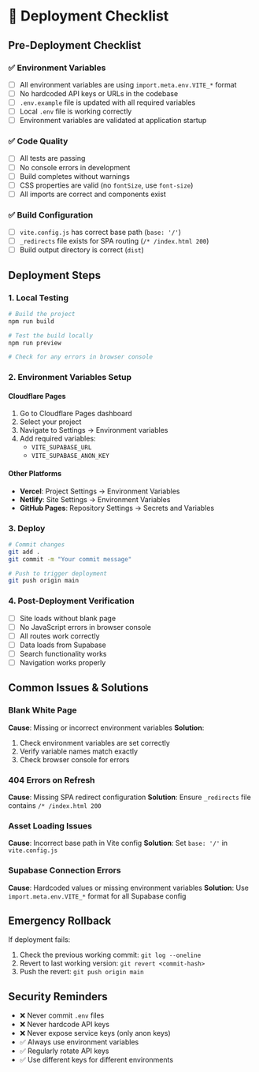 # 🚀 Deployment Checklist

## Pre-Deployment Checklist

### ✅ Environment Variables
- [ ] All environment variables are using `import.meta.env.VITE_*` format
- [ ] No hardcoded API keys or URLs in the codebase
- [ ] `.env.example` file is updated with all required variables
- [ ] Local `.env` file is working correctly
- [ ] Environment variables are validated at application startup

### ✅ Code Quality
- [ ] All tests are passing
- [ ] No console errors in development
- [ ] Build completes without warnings
- [ ] CSS properties are valid (no `fontSize`, use `font-size`)
- [ ] All imports are correct and components exist

### ✅ Build Configuration
- [ ] `vite.config.js` has correct base path (`base: '/'`)
- [ ] `_redirects` file exists for SPA routing (`/* /index.html 200`)
- [ ] Build output directory is correct (`dist`)

## Deployment Steps

### 1. Local Testing
```bash
# Build the project
npm run build

# Test the build locally
npm run preview

# Check for any errors in browser console
```

### 2. Environment Variables Setup

#### Cloudflare Pages
1. Go to Cloudflare Pages dashboard
2. Select your project
3. Navigate to Settings → Environment variables
4. Add required variables:
   - `VITE_SUPABASE_URL`
   - `VITE_SUPABASE_ANON_KEY`

#### Other Platforms
- **Vercel**: Project Settings → Environment Variables
- **Netlify**: Site Settings → Environment Variables
- **GitHub Pages**: Repository Settings → Secrets and Variables

### 3. Deploy
```bash
# Commit changes
git add .
git commit -m "Your commit message"

# Push to trigger deployment
git push origin main
```

### 4. Post-Deployment Verification
- [ ] Site loads without blank page
- [ ] No JavaScript errors in browser console
- [ ] All routes work correctly
- [ ] Data loads from Supabase
- [ ] Search functionality works
- [ ] Navigation works properly

## Common Issues & Solutions

### Blank White Page
**Cause**: Missing or incorrect environment variables
**Solution**: 
1. Check environment variables are set correctly
2. Verify variable names match exactly
3. Check browser console for errors

### 404 Errors on Refresh
**Cause**: Missing SPA redirect configuration
**Solution**: Ensure `_redirects` file contains `/* /index.html 200`

### Asset Loading Issues
**Cause**: Incorrect base path in Vite config
**Solution**: Set `base: '/'` in `vite.config.js`

### Supabase Connection Errors
**Cause**: Hardcoded values or missing environment variables
**Solution**: Use `import.meta.env.VITE_*` format for all Supabase config

## Emergency Rollback

If deployment fails:
1. Check the previous working commit: `git log --oneline`
2. Revert to last working version: `git revert <commit-hash>`
3. Push the revert: `git push origin main`

## Security Reminders

- ❌ Never commit `.env` files
- ❌ Never hardcode API keys
- ❌ Never expose service keys (only anon keys)
- ✅ Always use environment variables
- ✅ Regularly rotate API keys
- ✅ Use different keys for different environments
